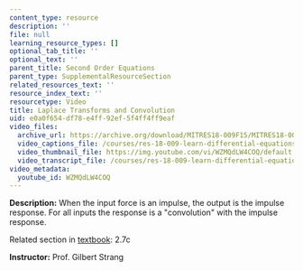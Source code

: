 ```yaml
---
content_type: resource
description: ''
file: null
learning_resource_types: []
optional_tab_title: ''
optional_text: ''
parent_title: Second Order Equations
parent_type: SupplementalResourceSection
related_resources_text: ''
resource_index_text: ''
resourcetype: Video
title: Laplace Transforms and Convolution
uid: e0a0f654-df78-e4ff-92ef-5f4ff4ff9eaf
video_files:
  archive_url: https://archive.org/download/MITRES18-009F15/MITRES18-009F15_2_7c_LaplaceConvolution_300k.mp4
  video_captions_file: /courses/res-18-009-learn-differential-equations-up-close-with-gilbert-strang-and-cleve-moler-fall-2015/7d0320dff48253e79dfe940315ba6333_WZMQdLW4COQ.vtt
  video_thumbnail_file: https://img.youtube.com/vi/WZMQdLW4COQ/default.jpg
  video_transcript_file: /courses/res-18-009-learn-differential-equations-up-close-with-gilbert-strang-and-cleve-moler-fall-2015/6e4829dcb6c76db3614c0bcdb407ec27_WZMQdLW4COQ.pdf
video_metadata:
  youtube_id: WZMQdLW4COQ
---
```


**Description:** When the input force is an impulse, the output is the impulse response. For all inputs the response is a "convolution" with the impulse response.

Related section in [textbook](http://www-math.mit.edu/~gs/dela/): 2.7c

**Instructor:** Prof. Gilbert Strang